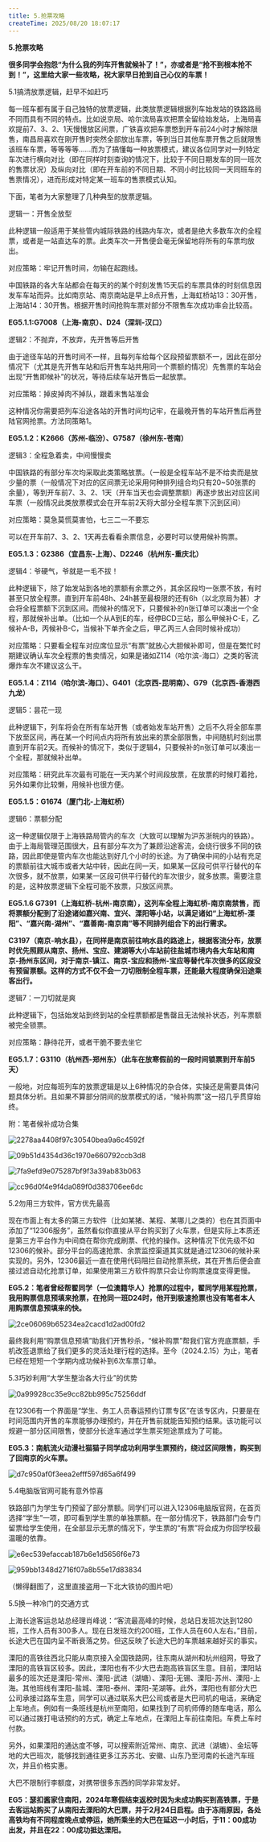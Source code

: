 ```yaml
---
title: 5.抢票攻略
createTime: 2025/08/20 18:07:17
---
```


**5.抢票攻略**

**很多同学会抱怨“为什么我的列车开售就候补了！”，亦或者是“抢不到根本抢不到！”，这里给大家一些攻略，祝大家早日抢到自己心仪的车票！**

5.1搞清放票逻辑，赶早不如赶巧

每一班车都有属于自己独特的放票逻辑，此类放票逻辑根据列车始发站的铁路路局不同而具有不同的特点。比如说京局、哈尔滨局喜欢把票全留给始发站，上海局喜欢提前7、3、2、1天慢慢放区间票，广铁喜欢把车票憋到开车前24小时才解除限售，南昌局喜欢在刚开售时突然全部放出车票，等到当日其他车票开售之后就限售该班车车票，等等等等......而为了搞懂每一种放票模式，建议各位同学对一列特定车次进行横向对比（即在同样时刻查询的情况下，比较于不同日期发车的同一班次的售票状况）及纵向对比（即在开车前的不同日期、不同小时比较同一天同班车的售票情况），进而形成对特定某一班车的售票模式认知。

下面，笔者为大家整理了几种典型的放票逻辑。

逻辑一：开售全放型

此种逻辑一般适用于某些管内城际铁路的线路内车次，或者是绝大多数车次的全程票，或者是一站直达车的票。此类车次一开售便会毫无保留地将所有的车票均放出。

对应策略：牢记开售时间，勿输在起跑线。

中国铁路的各大车站都会在每天的的某个时刻发售15天后的车票具体的时刻信息因发车车站而异。比如南京站、南京南站是早上8点开售，上海虹桥站13：30开售，上海站14：30开售。根据开售时间抢购车票对部分不限售车次成功率会比较高。

**EG5.1.1:G7008（上海-南京）、D24（深圳-汉口）**

逻辑2：不抛弃，不放弃，先开售等后开售

由于途径车站的开售时间不一样，且每列车给每个区段预留票额不一，因此在部分情况下（尤其是先开售车站和后开售车站共用同一个票额的情况）先售票的车站会出现“开售即候补”的状况，等待后续车站开售后一起放票。

对应策略：掉皮掉肉不掉队，跟着末售站准会

这种情况你需要把列车沿途各站的开售时间均记牢，在最晚开售的车站开售后再登陆官网抢票。方法同策略1。

**EG5.1.2：K2666（苏州-临汾）、G7587（徐州东-苍南）**

逻辑3：全程急着卖，中间慢慢卖

中国铁路的有部分车次均采取此类策略放票。（一般是全程车站不是不给卖而是放少量的票（一般情况下对应的区间票无论采用何种排列组合均只有20~50张票的余量），等到开车前7、3、2、1天（开车当天也会调整票额）再逐步放出对应区间车票（一般情况此类放票模式会在开车前2天将大部分全程车票下沉到区间）

对应策略：莫急莫慌莫害怕，七三二一不要忘

可以在开车前7、3、2、1天再去看看余票信息，必要时可以使用候补购票。

**EG5.1.3：G2386（宜昌东-上海）、D2246（杭州东-重庆北）**

逻辑4：爷硬气，爷就是一毛不拔！

此种逻辑下，除了始发站到各地的票额有余票之外，其余区段均一张票不放，有时甚至只放全程票。直到开车前48h、24h甚至最极限的还有6h（以北京局为甚）才会将全程票额下沉到区间。而候补的情况下，只要候补的n张订单可以凑出一个全程，那就候补出单。（比如一个从A到E的车，经停BCD三站，那么甲候补C-E，乙候补A-B，丙候补B-C，当候补下单齐全之后，甲乙丙三人会同时候补成功）

对应策略：只要看全程车对应席位显示“有票”就放心大胆候补即可，但是在繁忙时期建议确认车次全程票的售卖情况，如果是诸如Z114（哈尔滨-海口）之类的客流爆炸车次不建议这么干。

**EG5.1.4：Z114（哈尔滨-海口）、G401（北京西-昆明南）、G79（北京西-香港西九龙）**

逻辑5：昙花一现

此种逻辑下，列车将会在所有车站开售（或者始发车站开售）之后不久将全部车票下放至区间，再在某一个时间点内将所有放出来的票全部限售，中间随机时刻出票直到开车前2天。而候补的情况下，类似于逻辑4，只要候补的n张订单可以凑出一个全程，那就候补出单。

对应策略：研究此车次最有可能在一天内某个时间段放票，在放票的时候盯着抢，另外如果你比较懒，用候补也很方便。

**EG5.1.5：G1674（厦门北-上海虹桥）**

逻辑6：票额分配

这一种逻辑仅限于上海铁路局管内的车次（大致可以理解为沪苏浙皖内的铁路）。由于上海局管理范围很大，且有部分车次为了兼顾沿途客流，会绕行很多不同的铁路，因此即使是管内车次也能达到好几个小时的长途。为了确保中间的小站有充足的票额前往大城市或者大站中转，因此在同一天，如果某一区段可供平行替代的车次很多，就不放票，如果某一区段可供平行替代的车次很少，就多放票。需要注意的是，这种放票逻辑下全程可能不放票，只放区间票。

**EG5.1.6 G7391（上海虹桥-杭州-南京南），这列车全程上海虹桥-南京南禁售，而将票额分配到了沿途诸如嘉兴南、宜兴、溧阳等小站，以满足诸如“上海虹桥-溧阳”、“嘉兴南-湖州”、“嘉善南-南京南”等不同排列组合下的出行需求。**

**C3197（南京-响水县），在同样是南京前往响水县的路途上，根据客流分布，放票时优先照顾从南京、扬州、宝应、建湖等大小车站前往盐城市境内各大车站和南京-扬州东区间，对于南京-镇江、南京-宝应和扬州-宝应等替代车次很多的区段没有预留票额。这样的方式不仅不会一刀切限制全程车票，还能最大程度确保沿途乘客出行。**

逻辑7：一刀切就是爽

此种逻辑下，包括始发站到终到站的全程票额都是售罄且无法候补状态，列车票额被完全锁票。

对应策略：静待花开，或者干脆不要去坐它

**EG5.1.7：G3110（杭州西-郑州东）（此车在放寒假前的一段时间锁票到开车前5天）**

一般地，对应每班列车的放票逻辑是以上6种情况的杂合体，实操还是需要具体问题具体分析。且如果不算部分阴间的放票模式的话，“候补购票”这一招几乎贯穿始终。

附：笔者候补成功合集

![2278aa4408f97c30540bea9a6c4592f](img/image_1755682597174_uoihe49rg.jpeg)

![09b51d4354d36c1970e660792ccb3d8](img/image_1755682597175_pxiu9v6o3.jpeg)

![7fa9efd9e075287bf9f3a39ab83b063](img/image_1755682597176_x0rjyiov7.jpeg)

![cc96d0f4e9f4da089f0d383706ee6dc](img/image_1755682597178_ilarwg72c.jpeg)

5.2勿用三方软件，官方优先最高

现在市面上有太多的第三方软件（比如某猪、某程、某哪儿之类的）也在其页面中添加了“12306服务”，虽然看似你直接从平台购买到了火车票，但是实际上本质还是第三方平台作为中间商在帮你完成刷票、代抢的操作。这种情况下优先级不如12306的候补。部分平台的高速抢票、余票监控渠道其实就是通过12306的候补来实现的。另外，12306最近一直在使用代码阻拦自动抢票系统，其在开售后便会直接过滤自动化抢票订单，如果使用第三方软件购票只会让你购票速度变得更慢。

**EG5.2：笔者曾经帮翟同学（一位澳籍华人）抢票的过程中，翟同学用某程抢票，我用购票信息预填来抢票，在抢同一班D24时，他开到极速抢票也没有笔者本人用购票信息预填来的快。**

![2ce06069b65234ea2cacd1d2ad00fd2](img/image_1755682597181_35d2eeen6.jpeg)

最终我利用“购票信息预填”助我们开售秒杀，“候补购票”帮我们官方兜底票额，手机改签退票给了我们更多的灵活处理行程的选择。至今（2024.2.15）为止，笔者已经在短短一个学期内成功候补到6次车票订单。

5.3巧妙利用“大学生整治各大行业”的优势

![0a99928cc35e9cc82bb995c75256ddf](img/image_1755682597182_4cooqphpo.png)

在12306有一个界面是“学生、务工人员春运预约订票专区”在该专区内，只要是在时间范围内开售的车票能够办理预约，并在开售前就能告知预约结果。该功能可以规避一部分区间限售，使部分长途车通过学生票买短途票成为了可能。

**EG5.3：南航流火动漫社猫猫子同学成功利用学生票预约，绕过区间限售，购买到了回南京的火车票。**

![d7c950af0f3eea2efff597d65a6f499](img/image_1755682597184_78cstdika.png)

5.4电脑版官网可能有意外惊喜

铁路部门为学生专门预留了部分票额。同学们可以进入12306电脑版官网，在首页选择“学生”一项，即可看到学生票的单独票额。在一部分情况下，铁路部门会专门留票给学生使用，在全部显示无票的情况下，学生票的“有票”将会成为你回学校最温暖的依靠。

![e6ec539efaccab187b6e1d5656f6e73](img/image_1755682597185_5180pjpv0.jpeg)

![959bb1348d2716f07a8b55e17d83834](img/image_1755682597186_pve1rqcl2.jpeg)

（懒得翻图了，这里直接盗用一下北大铁协的图片吧）

5.5换一种冷门的交通方式

上海长途客运总站总经理肖峰说：“客流最高峰的时候，总站日发班次达到1280班，工作人员有300多人。现在日发班次约200班，工作人员在60人左右。”目前，长途大巴在国内呈不断衰落之势。但这反映了长途大巴的车票越来越好买的事实。

溧阳的高铁往西北只能从南京接入全国铁路网，往东南从湖州和杭州组网，导致了溧阳的高铁盲区较多。因此，溧阳也有不少大巴去跑高铁盲区生意。目前，溧阳站最多的班次还是溧阳-常州、溧阳-武进（湖塘）、溧阳-无锡、溧阳-苏州、溧阳-上海。其他班线有溧阳-盐城、溧阳-泰州、溧阳-芜湖等。此外，溧阳也有部分大巴公司承接过路车生意，同学可以通过联系大巴公司或者是大巴司机的电话，来确定上车地点。例如有一条班线是杭州至南阳，如果找到了司机师傅的随车电话，那么可以通过拨打电话预约的方式，确定上车地点，在溧阳上车前往南阳。车费上车时付款。

另外，如果溧阳的通达度不够，可以搜索附近常州、南京、武进（湖塘）、金坛等地的大巴班次，能够找到通往更多江苏苏北、安徽、山东乃至河南的长途汽车班次，并且价格实惠。

大巴不限制行李额度，对携带很多东西的同学非常友好。

**EG5：瑟扣酱家住南阳，2024年寒假结束返校时因为未成功购买到高铁票，于是去客运站购买了从南阳去溧阳的大巴票，并于2月24日启程。由于冻雨原因，各处高铁均有不同程度晚点或停运，她所乘坐的大巴在延迟一小时后，于11：00成功出发，并且在22：00成功抵达溧阳。**
